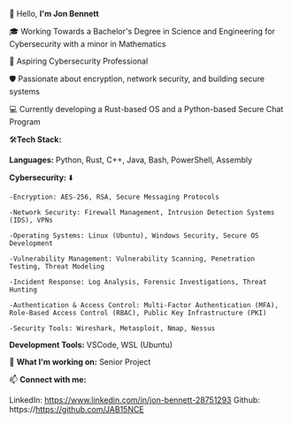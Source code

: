 👋 Hello, **I'm Jon Bennett**

🎓 Working Towards a Bachelor's Degree in Science and Engineering for Cybersecurity with a minor in Mathematics

🔐 Aspiring Cybersecurity Professional

🛡️ Passionate about encryption, network security, and building secure systems

💻 Currently developing a Rust-based OS and a Python-based Secure Chat Program

🛠️**Tech Stack:**

**Languages:** Python, Rust, C++, Java, Bash, PowerShell, Assembly

**Cybersecurity:** ⬇️

    -Encryption: AES-256, RSA, Secure Messaging Protocols
  
    -Network Security: Firewall Management, Intrusion Detection Systems (IDS), VPNs
  
    -Operating Systems: Linux (Ubuntu), Windows Security, Secure OS Development
  
    -Vulnerability Management: Vulnerability Scanning, Penetration Testing, Threat Modeling
  
    -Incident Response: Log Analysis, Forensic Investigations, Threat Hunting
  
    -Authentication & Access Control: Multi-Factor Authentication (MFA), Role-Based Access Control (RBAC), Public Key Infrastructure (PKI)
  
    -Security Tools: Wireshark, Metasploit, Nmap, Nessus
  
**Development Tools:** VSCode, WSL (Ubuntu)

🌟 **What I'm working on:**
Senior Project

📫 **Connect with me:**

LinkedIn: https://www.linkedin.com/in/jon-bennett-28751293
Github: https://https://github.com/JAB15NCE
